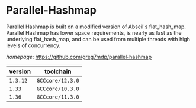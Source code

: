# Parallel-Hashmap

Parallel Hashmap is built on a modified version of Abseil's flat_hash_map. Parallel Hashmap has lower space requirements, is nearly as fast as the underlying flat_hash_map, and can be used from multiple threads with high levels of concurrency.

*homepage*: <https://github.com/greg7mdp/parallel-hashmap>

version | toolchain
--------|----------
``1.3.12`` | ``GCCcore/12.3.0``
``1.33`` | ``GCCcore/10.3.0``
``1.36`` | ``GCCcore/11.3.0``
